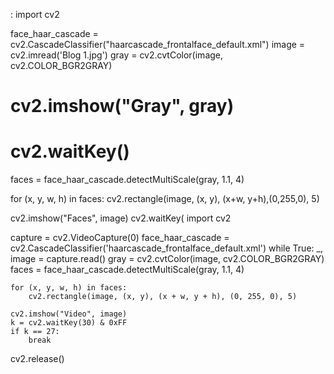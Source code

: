 : import cv2

face_haar_cascade = cv2.CascadeClassifier("haarcascade_frontalface_default.xml")
image = cv2.imread('Blog 1.jpg')
gray = cv2.cvtColor(image, cv2.COLOR_BGR2GRAY)
# cv2.imshow("Gray", gray)
# cv2.waitKey()

faces = face_haar_cascade.detectMultiScale(gray, 1.1, 4)

for (x, y, w, h) in faces:
    cv2.rectangle(image, (x, y), (x+w, y+h),(0,255,0), 5)

cv2.imshow("Faces", image)
cv2.waitKey(
 import cv2

capture = cv2.VideoCapture(0)
face_haar_cascade = cv2.CascadeClassifier('haarcascade_frontalface_default.xml')
while True:
    _, image = capture.read()
    gray = cv2.cvtColor(image, cv2.COLOR_BGR2GRAY)
    faces = face_haar_cascade.detectMultiScale(gray, 1.1, 4)

    for (x, y, w, h) in faces:
        cv2.rectangle(image, (x, y), (x + w, y + h), (0, 255, 0), 5)

    cv2.imshow("Video", image)
    k = cv2.waitKey(30) & 0xFF
    if k == 27:
        break


cv2.release()
